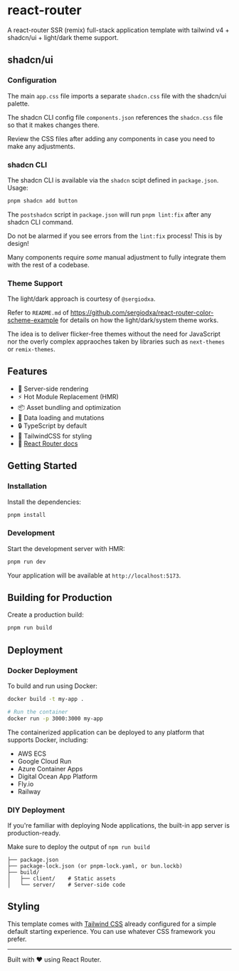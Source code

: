 # react-router

A react-router SSR (remix) full-stack application template with tailwind v4 + shadcn/ui + light/dark theme support.

## shadcn/ui 

### Configuration

The main `app.css` file imports a separate `shadcn.css` file with the shadcn/ui palette.

The shadcn CLI config file `components.json` references the `shadcn.css` file so that it makes changes there.

Review the CSS files after adding any components in case you need to make any adjustments.

### shadcn CLI

The shadcn CLI is available via the `shadcn` scipt defined in `package.json`. Usage:

```sh
pnpm shadcn add button
```

The `postshadcn` script in `package.json` will run `pnpm lint:fix` after any shadcn CLI command.

Do not be alarmed if you see errors from the `lint:fix` process! This is by design!

Many components require _some_ manual adjustment to fully integrate them with the rest of a codebase.

### Theme Support

The light/dark approach is courtesy of `@sergiodxa`.

Refer to `README.md` of https://github.com/sergiodxa/react-router-color-scheme-example for details on how the light/dark/system theme works. 

The idea is to deliver flicker-free themes without the need for JavaScript nor the overly complex appraoches taken by libraries such as `next-themes` or `remix-themes`.

## Features

- 🚀 Server-side rendering
- ⚡️ Hot Module Replacement (HMR)
- 📦 Asset bundling and optimization
- 🔄 Data loading and mutations
- 🔒 TypeScript by default
- 🎉 TailwindCSS for styling
- 📖 [React Router docs](https://reactrouter.com/)

## Getting Started

### Installation

Install the dependencies:

```bash
pnpm install
```

### Development

Start the development server with HMR:

```bash
pnpm run dev
```

Your application will be available at `http://localhost:5173`.

## Building for Production

Create a production build:

```bash
pnpm run build
```

## Deployment

### Docker Deployment

To build and run using Docker:

```bash
docker build -t my-app .

# Run the container
docker run -p 3000:3000 my-app
```

The containerized application can be deployed to any platform that supports Docker, including:

- AWS ECS
- Google Cloud Run
- Azure Container Apps
- Digital Ocean App Platform
- Fly.io
- Railway

### DIY Deployment

If you're familiar with deploying Node applications, the built-in app server is production-ready.

Make sure to deploy the output of `npm run build`

```
├── package.json
├── package-lock.json (or pnpm-lock.yaml, or bun.lockb)
├── build/
│   ├── client/    # Static assets
│   └── server/    # Server-side code
```

## Styling

This template comes with [Tailwind CSS](https://tailwindcss.com/) already configured for a simple default starting experience. You can use whatever CSS framework you prefer.

---

Built with ❤️ using React Router.
